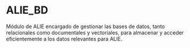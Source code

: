 # ALIE_BD

Módulo de ALIE encargado de gestionar las bases de datos, tanto relacionales como documentales y vectoriales, para almacenar y acceder eficientemente a los datos relevantes para ALIE.
